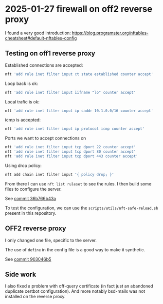 # 2025-01-27 firewall on off2 reverse proxy

I found a very good introduction:
https://blog.programster.org/nftables-cheatsheet#default-nftables-config

## Testing on off1 reverse proxy


Established connections are accepted:
```bash
nft 'add rule inet filter input ct state established counter accept'
```
Loop back is ok:
```bash
nft 'add rule inet filter input iifname "lo" counter accept'
```
Local trafic is ok:
```bash
nft 'add rule inet filter input ip saddr 10.1.0.0/16 counter accept'
```

icmp is accepted:
```bash
nft 'add rule inet filter input ip protocol icmp counter accept'
```

Ports we want to accept connections on
```bash
nft 'add rule inet filter input tcp dport 22 counter accept'
nft 'add rule inet filter input tcp dport 80 counter accept'
nft 'add rule inet filter input tcp dport 443 counter accept'
```

Using drop policy:

```bash
nft add chain inet filter input '{ policy drop; }'
```

From there I can use `nft list ruleset` to see the rules.
I then build some files to configure the server.

See [commit 36b766b43a](https://github.com/openfoodfacts/openfoodfacts-infrastructure/commit/36b766b43a6f63a2e35bf90088235f968cd68dff)

To test the configuration, we can use the `scripts/utils/nft-safe-reload.sh`
present in this repository.

## OFF2 reverse proxy

I only changed one file, specific to the server.

The use of `define` in the config file is a good way to make it synthetic.

See [commit 903046b5](https://github.com/openfoodfacts/openfoodfacts-infrastructure/commit/903046b544cbb98948cce87e71006d73478dff93)


## Side work

I also fixed a problem with off-query certificate (in fact just an abandoned duplicate certbot configuration).
And more notably bsd-mailx was not installed on the reverse proxy.